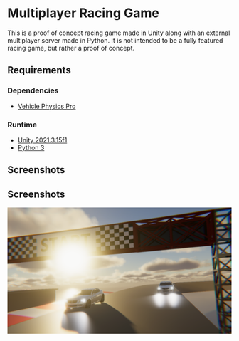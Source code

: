 # Multiplayer Racing Game

This is a proof of concept racing game made in Unity along with an external multiplayer server made in Python. It is not intended to be a fully featured racing game, but rather a proof of concept.

## Requirements

### Dependencies

- [Vehicle Physics Pro](https://vehiclephysics.com/)

### Runtime

- [Unity 2021.3.15f1](https://unity3d.com/get-unity/download)
- [Python 3](https://www.python.org/downloads/)

## Screenshots

## Screenshots

![Screenshot](https://github.com/rs189/Game-MultiplayerRacingGame/blob/main/Thumbnail.png?raw=true)



 

